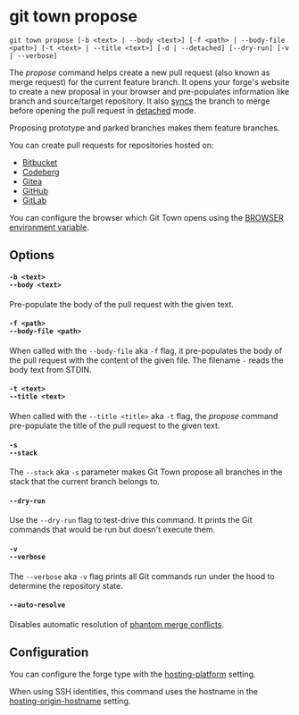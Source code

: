 # git town propose

```command-summary
git town propose [-b <text> | --body <text>] [-f <path> | --body-file <path>] [-t <text> | --title <text>] [-d | --detached] [--dry-run] [-v | --verbose]
```

The _propose_ command helps create a new pull request (also known as merge
request) for the current feature branch. It opens your forge's website to create
a new proposal in your browser and pre-populates information like branch and
source/target repository. It also [syncs](sync.md) the branch to merge before
opening the pull request in [detached](sync.md#-d--detached) mode.

Proposing prototype and parked branches makes them feature branches.

You can create pull requests for repositories hosted on:

- [Bitbucket](https://bitbucket.org)
- [Codeberg](https://codeberg.org)
- [Gitea](https://gitea.com)
- [GitHub](https://github.com)
- [GitLab](https://gitlab.com)

You can configure the browser which Git Town opens using the
[BROWSER environment variable](../preferences/browser.md).

## Options

#### `-b <text>`<br>`--body <text>`

Pre-populate the body of the pull request with the given text.

#### `-f <path>`<br>`--body-file <path>`

When called with the `--body-file` aka `-f` flag, it pre-populates the body of
the pull request with the content of the given file. The filename `-` reads the
body text from STDIN.

#### `-t <text>`<br>`--title <text>`

When called with the `--title <title>` aka `-t` flag, the _propose_ command
pre-populate the title of the pull request to the given text.

#### `-s`<br>`--stack`

The `--stack` aka `-s` parameter makes Git Town propose all branches in the
stack that the current branch belongs to.

#### `--dry-run`

Use the `--dry-run` flag to test-drive this command. It prints the Git commands
that would be run but doesn't execute them.

#### `-v`<br>`--verbose`

The `--verbose` aka `-v` flag prints all Git commands run under the hood to
determine the repository state.

#### `--auto-resolve`

Disables automatic resolution of
[phantom merge conflicts](../stacked-changes.md#avoid-phantom-merge-conflicts).

## Configuration

You can configure the forge type with the
[hosting-platform](../preferences/forge-type.md) setting.

When using SSH identities, this command uses the hostname in the
[hosting-origin-hostname](../preferences/hosting-origin-hostname.md) setting.
